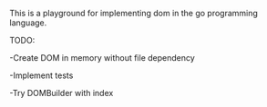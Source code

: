 This is a playground for implementing dom in the go programming language.

TODO:

-Create DOM in memory without file dependency

-Implement tests

-Try DOMBuilder with index